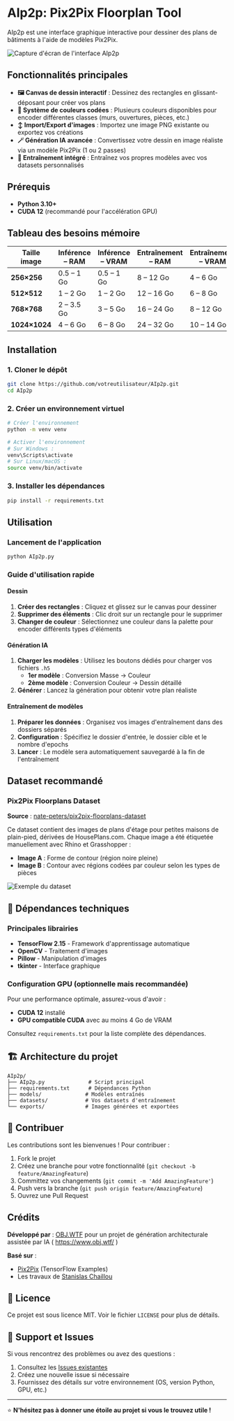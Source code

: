 # AIp2p: Pix2Pix Floorplan Tool

AIp2p est une interface graphique interactive pour dessiner des plans de bâtiments à l'aide de modèles Pix2Pix.

![Capture d'écran de l'interface AIp2p](https://github.com/user-attachments/assets/da91b110-13ee-4903-9467-8238222f6b09)

##  Fonctionnalités principales

- **🖼️ Canvas de dessin interactif** : Dessinez des rectangles en glissant-déposant pour créer vos plans
- **🎨 Système de couleurs codées** : Plusieurs couleurs disponibles pour encoder différentes classes (murs, ouvertures, pièces, etc.)
- **↕️ Import/Export d'images** : Importez une image PNG existante ou exportez vos créations
- **🪄 Génération IA avancée** : Convertissez votre dessin en image réaliste via un modèle Pix2Pix (1 ou 2 passes)
- **🔧 Entraînement intégré** : Entraînez vos propres modèles avec vos datasets personnalisés

##  Prérequis

- **Python 3.10+**
- **CUDA 12** (recommandé pour l'accélération GPU)
  
##  Tableau des besoins mémoire

|  **Taille image** |  **Inférence – RAM** |  **Inférence – VRAM** |  **Entraînement – RAM** |  **Entraînement – VRAM** |
|----------------------|------------------------|---------------------------|-----------------------------|------------------------------|
| **256×256**          | 0.5 – 1 Go             | 0.5 – 1 Go                | 8 – 12 Go                   | 4 – 6 Go                     |
| **512×512**          | 1 – 2 Go               | 1 – 2 Go                  | 12 – 16 Go                  | 6 – 8 Go                     |
| **768×768**          | 2 – 3.5 Go             | 3 – 5 Go                  | 16 – 24 Go                  | 8 – 12 Go                    |
| **1024×1024**        | 4 – 6 Go               | 6 – 8 Go                  | 24 – 32 Go                  | 10 – 14 Go                   |


##  Installation

### 1. Cloner le dépôt
```bash
git clone https://github.com/votreutilisateur/AIp2p.git
cd AIp2p
```

### 2. Créer un environnement virtuel
```bash
# Créer l'environnement
python -m venv venv

# Activer l'environnement
# Sur Windows :
venv\Scripts\activate
# Sur Linux/macOS :
source venv/bin/activate
```

### 3. Installer les dépendances
```bash
pip install -r requirements.txt
```

##  Utilisation

### Lancement de l'application
```bash
python AIp2p.py
```

### Guide d'utilisation rapide

#### **Dessin**
1. **Créer des rectangles** : Cliquez et glissez sur le canvas pour dessiner
2. **Supprimer des éléments** : Clic droit sur un rectangle pour le supprimer
3. **Changer de couleur** : Sélectionnez une couleur dans la palette pour encoder différents types d'éléments

#### **Génération IA**
1. **Charger les modèles** : Utilisez les boutons dédiés pour charger vos fichiers `.h5`
   - **1er modèle** : Conversion Masse → Couleur
   - **2ème modèle** : Conversion Couleur → Dessin détaillé
2. **Générer** : Lancez la génération pour obtenir votre plan réaliste

#### **Entraînement de modèles**
1. **Préparer les données** : Organisez vos images d'entraînement dans des dossiers séparés
2. **Configuration** : Spécifiez le dossier d'entrée, le dossier cible et le nombre d'epochs
3. **Lancer** : Le modèle sera automatiquement sauvegardé à la fin de l'entraînement

##  Dataset recommandé

### Pix2Pix Floorplans Dataset
**Source** : [nate-peters/pix2pix-floorplans-dataset](https://github.com/nate-peters/pix2pix-floorplans-dataset)

Ce dataset contient des images de plans d'étage pour petites maisons de plain-pied, dérivées de HousePlans.com. Chaque image a été étiquetée manuellement avec Rhino et Grasshopper :

- **Image A** : Forme de contour (région noire pleine)
- **Image B** : Contour avec régions codées par couleur selon les types de pièces

![Exemple du dataset](https://github.com/user-attachments/assets/3563eb47-cd95-471a-bd30-1d79dfcc322c)

## 🔧 Dépendances techniques

### Principales librairies
- **TensorFlow 2.15** - Framework d'apprentissage automatique
- **OpenCV** - Traitement d'images
- **Pillow** - Manipulation d'images
- **tkinter** - Interface graphique

### Configuration GPU (optionnelle mais recommandée)
Pour une performance optimale, assurez-vous d'avoir :
- **CUDA 12** installé
- **GPU compatible CUDA** avec au moins 4 Go de VRAM

Consultez `requirements.txt` pour la liste complète des dépendances.

## 🏗️ Architecture du projet

```
AIp2p/
├── AIp2p.py              # Script principal
├── requirements.txt      # Dépendances Python
├── models/              # Modèles entraînés 
├── datasets/            # Vos datasets d'entraînement
└── exports/             # Images générées et exportées
```

## 🤝 Contribuer

Les contributions sont les bienvenues ! Pour contribuer :

1. Fork le projet
2. Créez une branche pour votre fonctionnalité (`git checkout -b feature/AmazingFeature`)
3. Committez vos changements (`git commit -m 'Add AmazingFeature'`)
4. Push vers la branche (`git push origin feature/AmazingFeature`)
5. Ouvrez une Pull Request

##  Crédits

**Développé par** : [OBJ.WTF](https://github.com/votreutilisateur) pour un projet de génération architecturale assistée par IA ( https://www.obj.wtf/ )

**Basé sur** :
- [Pix2Pix](https://github.com/tensorflow/examples/tree/master/tensorflow_examples/models/pix2pix) (TensorFlow Examples)
- Les travaux de [Stanislas Chaillou](https://github.com/StanislasChaillou)

## 📄 Licence

Ce projet est sous licence MIT. Voir le fichier `LICENSE` pour plus de détails.

## 🐛 Support et Issues

Si vous rencontrez des problèmes ou avez des questions :
1. Consultez les [Issues existantes](https://github.com/votreutilisateur/AIp2p/issues)
2. Créez une nouvelle issue si nécessaire
3. Fournissez des détails sur votre environnement (OS, version Python, GPU, etc.)

---

⭐ **N'hésitez pas à donner une étoile au projet si vous le trouvez utile !**
